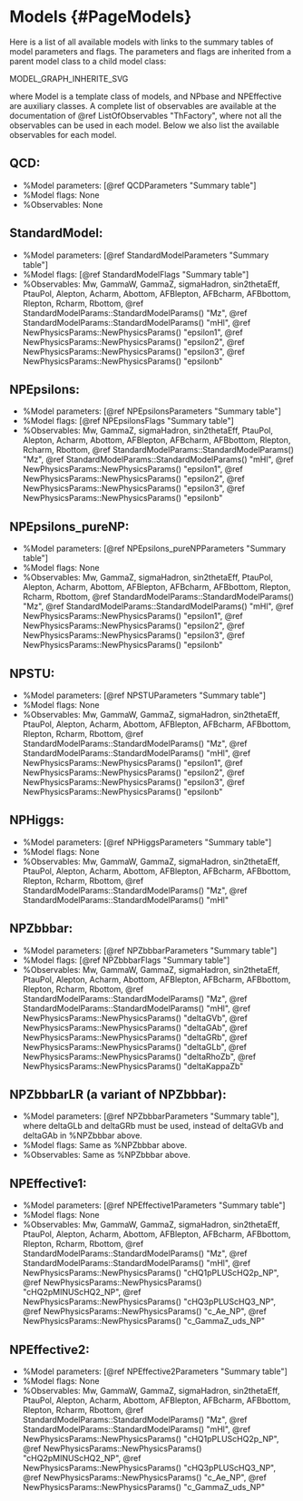 Models   {#PageModels}
==========================================================

Here is a list of all available models with links to the summary
tables of model parameters and flags. The parameters and flags 
are inherited from a parent model class to a child model class: 

MODEL_GRAPH_INHERITE_SVG

where Model is a template class of models, and NPbase and NPEffective
are auxiliary classes. 
A complete list of observables are available at the documentation of
@ref ListOfObservables "ThFactory", where not all the observables can
be used in each model. Below we also list the available observables for
each model. 

## QCD:

  - %Model parameters: [@ref QCDParameters "Summary table"]
  - %Model flags: None
  - %Observables: None

## StandardModel:

  - %Model parameters: [@ref StandardModelParameters "Summary table"]
  - %Model flags: [@ref StandardModelFlags "Summary table"]
  - %Observables: Mw, GammaW, GammaZ, sigmaHadron, sin2thetaEff,
    PtauPol, Alepton, Acharm, Abottom, AFBlepton, AFBcharm, AFBbottom,
    Rlepton, Rcharm, Rbottom, 
    @ref StandardModelParams::StandardModelParams() "Mz",
    @ref StandardModelParams::StandardModelParams() "mHl",
	@ref NewPhysicsParams::NewPhysicsParams() "epsilon1",
	@ref NewPhysicsParams::NewPhysicsParams() "epsilon2",
	@ref NewPhysicsParams::NewPhysicsParams() "epsilon3",
	@ref NewPhysicsParams::NewPhysicsParams() "epsilonb"

## NPEpsilons:

  - %Model parameters: [@ref NPEpsilonsParameters "Summary table"]
  - %Model flags: [@ref NPEpsilonsFlags "Summary table"]
  - %Observables: Mw, GammaZ, sigmaHadron, sin2thetaEff,
    PtauPol, Alepton, Acharm, Abottom, AFBlepton, AFBcharm, AFBbottom,
    Rlepton, Rcharm, Rbottom,
    @ref StandardModelParams::StandardModelParams() "Mz",
    @ref StandardModelParams::StandardModelParams() "mHl",
	@ref NewPhysicsParams::NewPhysicsParams() "epsilon1",
	@ref NewPhysicsParams::NewPhysicsParams() "epsilon2",
	@ref NewPhysicsParams::NewPhysicsParams() "epsilon3",
	@ref NewPhysicsParams::NewPhysicsParams() "epsilonb"

## NPEpsilons_pureNP:

  - %Model parameters: [@ref NPEpsilons_pureNPParameters "Summary table"]
  - %Model flags: None
  - %Observables: Mw, GammaZ, sigmaHadron, sin2thetaEff,
    PtauPol, Alepton, Acharm, Abottom, AFBlepton, AFBcharm, AFBbottom,
    Rlepton, Rcharm, Rbottom,
    @ref StandardModelParams::StandardModelParams() "Mz",
    @ref StandardModelParams::StandardModelParams() "mHl",
	@ref NewPhysicsParams::NewPhysicsParams() "epsilon1",
	@ref NewPhysicsParams::NewPhysicsParams() "epsilon2",
	@ref NewPhysicsParams::NewPhysicsParams() "epsilon3",
	@ref NewPhysicsParams::NewPhysicsParams() "epsilonb"

## NPSTU:

  - %Model parameters: [@ref NPSTUParameters "Summary table"]
  - %Model flags: None
  - %Observables: Mw, GammaW, GammaZ, sigmaHadron, sin2thetaEff,
    PtauPol, Alepton, Acharm, Abottom, AFBlepton, AFBcharm, AFBbottom,
    Rlepton, Rcharm, Rbottom,
    @ref StandardModelParams::StandardModelParams() "Mz",
    @ref StandardModelParams::StandardModelParams() "mHl",
	@ref NewPhysicsParams::NewPhysicsParams() "epsilon1",
	@ref NewPhysicsParams::NewPhysicsParams() "epsilon2",
	@ref NewPhysicsParams::NewPhysicsParams() "epsilon3",
	@ref NewPhysicsParams::NewPhysicsParams() "epsilonb"

## NPHiggs:

  - %Model parameters: [@ref NPHiggsParameters "Summary table"]
  - %Model flags: None
  - %Observables: Mw, GammaW, GammaZ, sigmaHadron, sin2thetaEff,
    PtauPol, Alepton, Acharm, Abottom, AFBlepton, AFBcharm, AFBbottom,
    Rlepton, Rcharm, Rbottom,
    @ref StandardModelParams::StandardModelParams() "Mz",
    @ref StandardModelParams::StandardModelParams() "mHl"

## NPZbbbar:

  - %Model parameters: [@ref NPZbbbarParameters "Summary table"]
  - %Model flags: [@ref NPZbbbarFlags "Summary table"]
  - %Observables: Mw, GammaW, GammaZ, sigmaHadron, sin2thetaEff,
    PtauPol, Alepton, Acharm, Abottom, AFBlepton, AFBcharm, AFBbottom,
    Rlepton, Rcharm, Rbottom,
    @ref StandardModelParams::StandardModelParams() "Mz",
    @ref StandardModelParams::StandardModelParams() "mHl",
    @ref NewPhysicsParams::NewPhysicsParams() "deltaGVb",
    @ref NewPhysicsParams::NewPhysicsParams() "deltaGAb",
    @ref NewPhysicsParams::NewPhysicsParams() "deltaGRb",
    @ref NewPhysicsParams::NewPhysicsParams() "deltaGLb",
    @ref NewPhysicsParams::NewPhysicsParams() "deltaRhoZb",
    @ref NewPhysicsParams::NewPhysicsParams() "deltaKappaZb"

## NPZbbbarLR (a variant of NPZbbbar): 

  - %Model parameters: [@ref NPZbbbarParameters "Summary table"],
    where deltaGLb and deltaGRb must be used, instead of deltaGVb and
    deltaGAb in %NPZbbbar above.
  - %Model flags: Same as %NPZbbbar above. 
  - %Observables: Same as %NPZbbbar above. 

## NPEffective1:

  - %Model parameters: [@ref NPEffective1Parameters "Summary table"]
  - %Model flags: None
  - %Observables: Mw, GammaW, GammaZ, sigmaHadron, sin2thetaEff,
    PtauPol, Alepton, Acharm, Abottom, AFBlepton, AFBcharm, AFBbottom,
    Rlepton, Rcharm, Rbottom,
    @ref StandardModelParams::StandardModelParams() "Mz",
    @ref StandardModelParams::StandardModelParams() "mHl",
    @ref NewPhysicsParams::NewPhysicsParams() "cHQ1pPLUScHQ2p_NP",
    @ref NewPhysicsParams::NewPhysicsParams() "cHQ2pMINUScHQ2_NP",
    @ref NewPhysicsParams::NewPhysicsParams() "cHQ3pPLUScHQ3_NP",
    @ref NewPhysicsParams::NewPhysicsParams() "c_Ae_NP",
    @ref NewPhysicsParams::NewPhysicsParams() "c_GammaZ_uds_NP"

## NPEffective2:

  - %Model parameters: [@ref NPEffective2Parameters "Summary table"]
  - %Model flags: None
  - %Observables: Mw, GammaW, GammaZ, sigmaHadron, sin2thetaEff,
    PtauPol, Alepton, Acharm, Abottom, AFBlepton, AFBcharm, AFBbottom,
    Rlepton, Rcharm, Rbottom,
    @ref StandardModelParams::StandardModelParams() "Mz",
    @ref StandardModelParams::StandardModelParams() "mHl",
    @ref NewPhysicsParams::NewPhysicsParams() "cHQ1pPLUScHQ2p_NP",
    @ref NewPhysicsParams::NewPhysicsParams() "cHQ2pMINUScHQ2_NP",
    @ref NewPhysicsParams::NewPhysicsParams() "cHQ3pPLUScHQ3_NP",
    @ref NewPhysicsParams::NewPhysicsParams() "c_Ae_NP",
    @ref NewPhysicsParams::NewPhysicsParams() "c_GammaZ_uds_NP"


